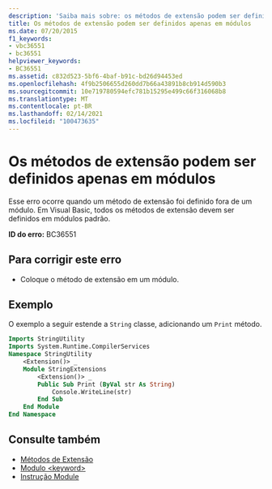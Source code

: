 ```yaml
---
description: 'Saiba mais sobre: os métodos de extensão podem ser definidos somente em módulos'
title: Os métodos de extensão podem ser definidos apenas em módulos
ms.date: 07/20/2015
f1_keywords:
- vbc36551
- bc36551
helpviewer_keywords:
- BC36551
ms.assetid: c832d523-5bf6-4baf-b91c-bd26d94453ed
ms.openlocfilehash: 4f9b2506655d260dd7b66a43891b8cb914d590b3
ms.sourcegitcommit: 10e719780594efc781b15295e499c66f316068b8
ms.translationtype: MT
ms.contentlocale: pt-BR
ms.lasthandoff: 02/14/2021
ms.locfileid: "100473635"
---
```

# <a name="extension-methods-can-be-defined-only-in-modules"></a>Os métodos de extensão podem ser definidos apenas em módulos

Esse erro ocorre quando um método de extensão foi definido fora de um módulo. Em Visual Basic, todos os métodos de extensão devem ser definidos em módulos padrão.  
  
 **ID do erro:** BC36551  
  
## <a name="to-correct-this-error"></a>Para corrigir este erro  
  
- Coloque o método de extensão em um módulo.  
  
## <a name="example"></a>Exemplo  

 O exemplo a seguir estende a `String` classe, adicionando um `Print` método.  
  
```vb  
Imports StringUtility  
Imports System.Runtime.CompilerServices  
Namespace StringUtility  
    <Extension()> _  
    Module StringExtensions  
        <Extension()> _  
        Public Sub Print (ByVal str As String)  
            Console.WriteLine(str)  
        End Sub  
    End Module  
End Namespace  
```  
  
## <a name="see-also"></a>Consulte também

- [Métodos de Extensão](../programming-guide/language-features/procedures/extension-methods.md)
- [Modulo \<keyword>](../language-reference/modifiers/module-keyword.md)
- [Instrução Module](../language-reference/statements/module-statement.md)
